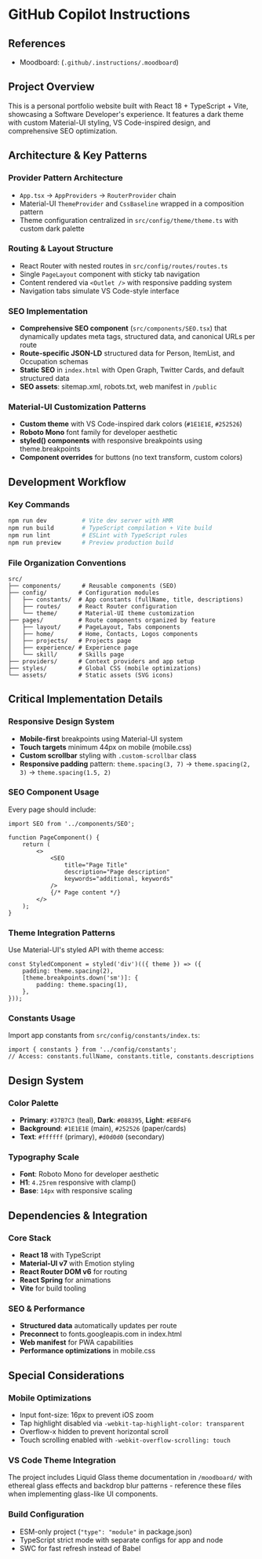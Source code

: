 # GitHub Copilot Instructions

## References

- Moodboard: (`.github/.instructions/.moodboard`)

## Project Overview

This is a personal portfolio website built with React 18 + TypeScript + Vite, showcasing a Software Developer's experience. It features a dark theme with custom Material-UI styling, VS Code-inspired design, and comprehensive SEO optimization.

## Architecture & Key Patterns

### Provider Pattern Architecture

- `App.tsx` → `AppProviders` → `RouterProvider` chain
- Material-UI `ThemeProvider` and `CssBaseline` wrapped in a composition pattern
- Theme configuration centralized in `src/config/theme/theme.ts` with custom dark palette

### Routing & Layout Structure

- React Router with nested routes in `src/config/routes/routes.ts`
- Single `PageLayout` component with sticky tab navigation
- Content rendered via `<Outlet />` with responsive padding system
- Navigation tabs simulate VS Code-style interface

### SEO Implementation

- **Comprehensive SEO component** (`src/components/SEO.tsx`) that dynamically updates meta tags, structured data, and canonical URLs per route
- **Route-specific JSON-LD** structured data for Person, ItemList, and Occupation schemas
- **Static SEO** in `index.html` with Open Graph, Twitter Cards, and default structured data
- **SEO assets**: sitemap.xml, robots.txt, web manifest in `/public`

### Material-UI Customization Patterns

- **Custom theme** with VS Code-inspired dark colors (`#1E1E1E`, `#252526`)
- **Roboto Mono** font family for developer aesthetic
- **styled() components** with responsive breakpoints using theme.breakpoints
- **Component overrides** for buttons (no text transform, custom colors)

## Development Workflow

### Key Commands

```bash
npm run dev          # Vite dev server with HMR
npm run build        # TypeScript compilation + Vite build
npm run lint         # ESLint with TypeScript rules
npm run preview      # Preview production build
```

### File Organization Conventions

```
src/
├── components/      # Reusable components (SEO)
├── config/         # Configuration modules
│   ├── constants/  # App constants (fullName, title, descriptions)
│   ├── routes/     # React Router configuration
│   └── theme/      # Material-UI theme customization
├── pages/          # Route components organized by feature
│   ├── layout/     # PageLayout, Tabs components
│   ├── home/       # Home, Contacts, Logos components
│   ├── projects/   # Projects page
│   ├── experience/ # Experience page
│   └── skill/      # Skills page
├── providers/      # Context providers and app setup
├── styles/         # Global CSS (mobile optimizations)
└── assets/         # Static assets (SVG icons)
```

## Critical Implementation Details

### Responsive Design System

- **Mobile-first** breakpoints using Material-UI system
- **Touch targets** minimum 44px on mobile (mobile.css)
- **Custom scrollbar** styling with `.custom-scrollbar` class
- **Responsive padding** pattern: `theme.spacing(3, 7)` → `theme.spacing(2, 3)` → `theme.spacing(1.5, 2)`

### SEO Component Usage

Every page should include:

```tsx
import SEO from '../components/SEO';

function PageComponent() {
	return (
		<>
			<SEO
				title="Page Title"
				description="Page description"
				keywords="additional, keywords"
			/>
			{/* Page content */}
		</>
	);
}
```

### Theme Integration Patterns

Use Material-UI's styled API with theme access:

```tsx
const StyledComponent = styled('div')(({ theme }) => ({
	padding: theme.spacing(2),
	[theme.breakpoints.down('sm')]: {
		padding: theme.spacing(1),
	},
}));
```

### Constants Usage

Import app constants from `src/config/constants/index.ts`:

```tsx
import { constants } from '../config/constants';
// Access: constants.fullName, constants.title, constants.descriptions
```

## Design System

### Color Palette

- **Primary**: `#37B7C3` (teal), **Dark**: `#088395`, **Light**: `#EBF4F6`
- **Background**: `#1E1E1E` (main), `#252526` (paper/cards)
- **Text**: `#ffffff` (primary), `#d0d0d0` (secondary)

### Typography Scale

- **Font**: Roboto Mono for developer aesthetic
- **H1**: `4.25rem` responsive with clamp()
- **Base**: `14px` with responsive scaling

## Dependencies & Integration

### Core Stack

- **React 18** with TypeScript
- **Material-UI v7** with Emotion styling
- **React Router DOM v6** for routing
- **React Spring** for animations
- **Vite** for build tooling

### SEO & Performance

- **Structured data** automatically updates per route
- **Preconnect** to fonts.googleapis.com in index.html
- **Web manifest** for PWA capabilities
- **Performance optimizations** in mobile.css

## Special Considerations

### Mobile Optimizations

- Input font-size: 16px to prevent iOS zoom
- Tap highlight disabled via `-webkit-tap-highlight-color: transparent`
- Overflow-x hidden to prevent horizontal scroll
- Touch scrolling enabled with `-webkit-overflow-scrolling: touch`

### VS Code Theme Integration

The project includes Liquid Glass theme documentation in `/moodboard/` with ethereal glass effects and backdrop blur patterns - reference these files when implementing glass-like UI components.

### Build Configuration

- ESM-only project (`"type": "module"` in package.json)
- TypeScript strict mode with separate configs for app and node
- SWC for fast refresh instead of Babel
